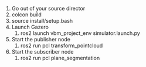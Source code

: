 1) Go out of your source director
2) colcon build
3) source install/setup.bash
4) Launch Gazero
   1) ros2 launch vbm_project_env simulator.launch.py
5) Start the publisher node
   1) ros2 run pcl transform_pointcloud
6) Start the subscriber node
   1) ros2 run pcl plane_segmentation
